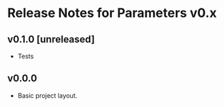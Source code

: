 # Release Notes for Parameters v0.x

## v0.1.0 [unreleased]

- Tests

## v0.0.0

- Basic project layout.
